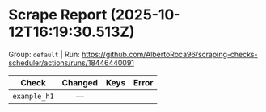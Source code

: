 # Scrape Report (2025-10-12T16:19:30.513Z)

Group: `default`  |  Run: https://github.com/AlbertoRoca96/scraping-checks-scheduler/actions/runs/18446440091

| Check | Changed | Keys | Error |
|---|:---:|:--|:--|
| `example_h1` | — |  |  |
